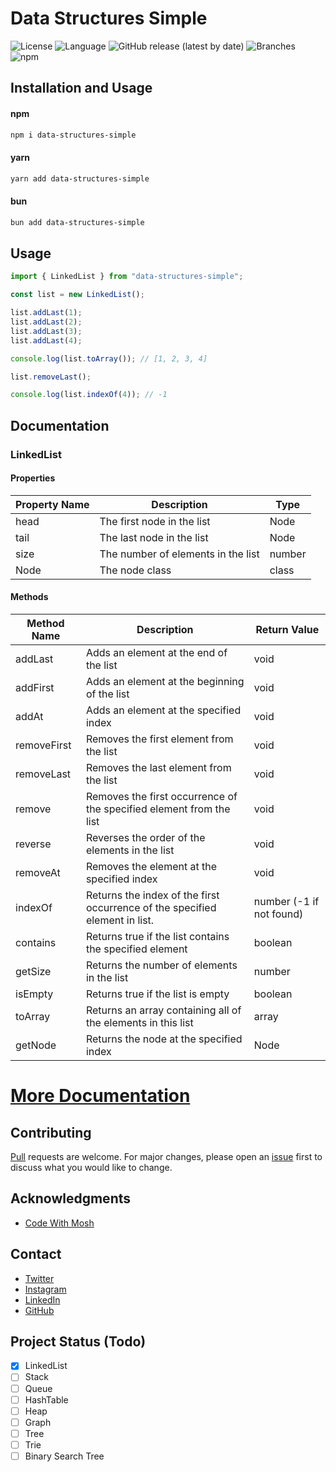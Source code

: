 # Data Structures Simple

![License](https://img.shields.io/badge/License-MIT-blue.svg)
![Language](https://img.shields.io/github/languages/top/Axolem/data-structures-simple)
![GitHub release (latest by date)](https://img.shields.io/github/v/release/Axolem/data-structures-simple)
![Branches](https://img.shields.io/badge/branches-97.54%25-brightgreen.svg?style=flat)
![npm](https://aleen42.github.io/badges/src/npm.svg)

## Installation and Usage

#### npm

```bash
npm i data-structures-simple
```

#### yarn

```bash
yarn add data-structures-simple
```

#### bun

```bash
bun add data-structures-simple
```

## Usage

```js
import { LinkedList } from "data-structures-simple";

const list = new LinkedList();

list.addLast(1);
list.addLast(2);
list.addLast(3);
list.addLast(4);

console.log(list.toArray()); // [1, 2, 3, 4]

list.removeLast();

console.log(list.indexOf(4)); // -1
```

## Documentation

### LinkedList

#### Properties

| Property Name | Description                        | Type   |
| ------------- | ---------------------------------- | ------ |
| head          | The first node in the list         | Node   |
| tail          | The last node in the list          | Node   |
| size          | The number of elements in the list | number |
| Node          | The node class                     | class  |

#### Methods

| Method Name | Description                                                                 | Return Value             |
| ----------- | --------------------------------------------------------------------------- | ------------------------ |
| addLast     | Adds an element at the end of the list                                      | void                     |
| addFirst    | Adds an element at the beginning of the list                                | void                     |
| addAt       | Adds an element at the specified index                                      | void                     |
| removeFirst | Removes the first element from the list                                     | void                     |
| removeLast  | Removes the last element from the list                                      | void                     |
| remove      | Removes the first occurrence of the specified element from the list         | void                     |
| reverse     | Reverses the order of the elements in the list                              | void                     |
| removeAt    | Removes the element at the specified index                                  | void                     |
| indexOf     | Returns the index of the first occurrence of the specified element in list. | number (-1 if not found) |
| contains    | Returns true if the list contains the specified element                     | boolean                  |
| getSize     | Returns the number of elements in the list                                  | number                   |
| isEmpty     | Returns true if the list is empty                                           | boolean                  |
| toArray     | Returns an array containing all of the elements in this list                | array                    |
| getNode     | Returns the node at the specified index                                     | Node                     |

# [More Documentation](https://www.npmjs.com/package/data-structures-simple?activeTab=readme#documentation)

## Contributing

[Pull](https://github.com/Axolem/data-structures-simple/fork) requests are welcome. For major changes, please open an [issue](https://github.com/Axolem/data-structures-simple/issues/new) first to discuss what you would like to change.

## Acknowledgments

- [Code With Mosh](https://codewithmosh.com/)

## Contact

- [Twitter](https://twitter.com/Axole_ma)
- [Instagram](https://www.instagram.com/axole_mar/)
- [LinkedIn](https://www.linkedin.com/in/axolemaranjana/)
- [GitHub](https://github.com/Axolem)

## Project Status (Todo)

- [x] LinkedList
- [ ] Stack
- [ ] Queue
- [ ] HashTable
- [ ] Heap
- [ ] Graph
- [ ] Tree
- [ ] Trie
- [ ] Binary Search Tree
